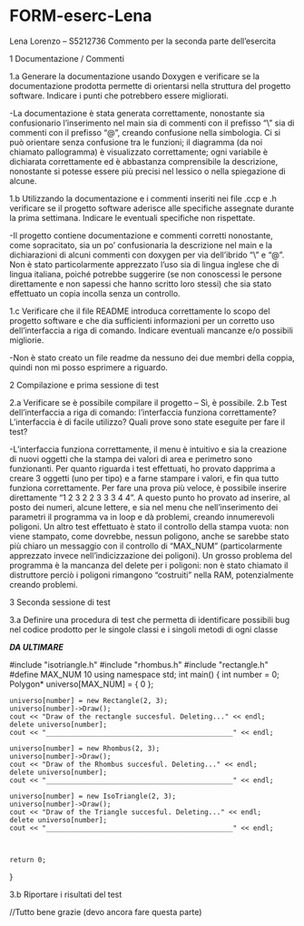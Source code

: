 # FORM-eserc-Lena

Lena Lorenzo – S5212736 
Commento per la seconda parte dell’esercita

1 Documentazione / Commenti

1.a Generare la documentazione usando Doxygen e verificare se la documentazione prodotta permette di orientarsi nella struttura del progetto software. Indicare i punti che potrebbero essere migliorati.

-La documentazione è stata generata correttamente, nonostante sia confusionario l’inserimento nel main sia di commenti con il prefisso “\” sia di commenti con il prefisso “@”, creando confusione nella simbologia. Ci si può orientare senza confusione tra le funzioni; il diagramma (da noi chiamato pallogramma) è visualizzato correttamente; ogni variabile è dichiarata correttamente ed è abbastanza comprensibile la descrizione, nonostante si potesse essere più precisi nel lessico o nella spiegazione di alcune.

1.b Utilizzando la documentazione e i commenti inseriti nei file .ccp e .h verificare se il progetto software aderisce alle specifiche assegnate durante la prima settimana. Indicare le eventuali specifiche non rispettate.

-Il progetto contiene documentazione e commenti corretti nonostante, come sopracitato, sia un po’ confusionaria la descrizione nel main e la dichiarazioni di alcuni commenti con doxygen per via dell’ibrido “\” e “@”. Non è stato particolarmente apprezzato l’uso sia di lingua inglese che di lingua italiana, poiché potrebbe suggerire (se non conoscessi le persone direttamente e non sapessi che hanno scritto loro stessi) che sia stato effettuato un copia incolla senza un controllo.

1.c Verificare che il file README introduca correttamente lo scopo del progetto software e che dia sufficienti informazioni per un corretto uso dell’interfaccia a riga di comando. Indicare eventuali mancanze e/o possibili migliorie.

-Non è stato creato un file readme da nessuno dei due membri della coppia, quindi non mi posso esprimere a riguardo.


2 Compilazione e prima sessione di test

2.a Verificare se è possibile compilare il progetto – Sì, è possibile.
2.b Test dell’interfaccia a riga di comando: l’interfaccia funziona correttamente? L’interfaccia è di facile utilizzo? Quali prove sono state eseguite per fare il test? 

-L’interfaccia funziona correttamente, il menu è intuitivo e sia la creazione di nuovi oggetti che la stampa dei valori di area e perimetro sono funzionanti.
Per quanto riguarda i test effettuati, ho provato dapprima a creare 3 oggetti (uno per tipo) e a farne stampare i valori, e fin qua tutto funziona correttamente.
Per fare una prova più veloce, è possibile inserire direttamente “1 2 3  2  2 3  3  3 4  4”.
A questo punto ho provato ad inserire, al posto dei numeri, alcune lettere, e sia nel menu che nell’inserimento dei parametri il programma va in loop e dà problemi, creando innumerevoli poligoni. 
Un altro test effettuato è stato il controllo della stampa vuota: non viene stampato, come dovrebbe, nessun poligono, anche se sarebbe stato più chiaro un messaggio con il controllo di “MAX_NUM” (particolarmente apprezzato invece nell’indicizzazione dei poligoni).
Un grosso problema del programma è la mancanza del delete per i poligoni: non è stato chiamato il distruttore perciò i poligoni rimangono “costruiti” nella RAM, potenzialmente creando problemi.



3 Seconda sessione di test

3.a Definire una procedura di test che permetta di identificare possibili bug nel codice prodotto per le singole classi e i singoli metodi di ogni classe

***DA ULTIMARE***



#include "isotriangle.h"
#include "rhombus.h"
#include "rectangle.h"
#define MAX_NUM 10
using namespace std;
int main() {
	int number = 0;
	Polygon* universo[MAX_NUM] = { 0 };
	
	universo[number] = new Rectangle(2, 3);
	universo[number]->Draw();
	cout << "Draw of the rectangle succesful. Deleting..." << endl;
	delete universo[number];
	cout << "______________________________________________" << endl;

	universo[number] = new Rhombus(2, 3);
	universo[number]->Draw();
	cout << "Draw of the Rhombus succesful. Deleting..." << endl;
	delete universo[number];
	cout << "______________________________________________" << endl;

	universo[number] = new IsoTriangle(2, 3);
	universo[number]->Draw();
	cout << "Draw of the Triangle succesful. Deleting..." << endl;
	delete universo[number];
	cout << "______________________________________________" << endl;



	return 0;

}



3.b Riportare i risultati del test

//Tutto bene grazie	 (devo ancora fare questa parte)

